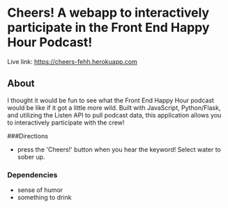 # Cheers! A webapp to interactively participate in the Front End Happy Hour Podcast!

Live link: https://cheers-fehh.herokuapp.com

## About

I thought it would be fun to see what the Front End Happy Hour podcast would be like if it got a little more wild.
Built with JavaScript, Python/Flask, and utilizing the Listen API to pull podcast data, this application allows you
to interactively participate with the crew!

###Directions
  * press the 'Cheers!' button when you hear the keyword! Select water to sober up.
 
### Dependencies
 * sense of humor
 * something to drink



